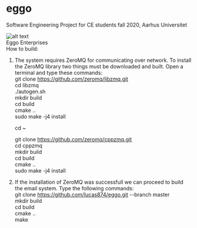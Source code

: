 # eggo

Software Engineering Project for CE students fall 2020, Aarhus Universitet

![alt text](https://www.nicepng.com/png/full/422-4224687_eggo-thick-and-fluffy-waffles.png) <br>
Eggo Enterprises<br> 
How to build:

1. The system requires ZeroMQ for communicating over network. To install the ZeroMQ library two things must be downloaded and built. Open a terminal and type these commands:<br>
    git clone https://github.com/zeromq/libzmq.git<br>
    cd libzmq<br>
    ./autogen.sh<br>
    mkdir build<br>
    cd build<br>
    cmake ..<br>
    sudo make -j4 install<br>
    
    cd ~<br>
    
    git clone https://github.com/zeromq/cppzmq.git<br>
    cd cppzmq<br>
    mkdir build<br>
    cd build<br>
    cmake ..<br>
    sudo make -j4 install<br>
    
2. If the installation of ZeroMQ was successfull we can proceed to build the email system. Type the following commands:<br>
    git clone https://github.com/lucas874/eggo.git --branch master<br>
    mkdir build<br>
    cd build<br>
    cmake ..<br>
    make<br> 
    
  




